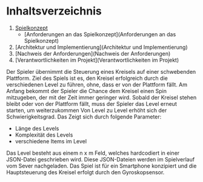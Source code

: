 # Inhaltsverzeichnis
  
1. [Spielkonzept](Spielkonzept)
   *  [Anforderungen an das Spielkonzept](Anforderungen an das Spielkonzept)
2. [Architektur und Implementierung](Architektur und Implementierung)
3. [Nachweis der Anforderungen](Nachweis der Anforderungen)
4. [Verantwortlichkeiten im Projekt](Verantwortlichkeiten im Projekt)

Der Spieler übernimmt die Steuerung eines Kreisels auf einer schwebenden Plattform. Ziel des Spiels ist es, den Kreisel erfolgreich durch die verschiedenen Level zu führen, ohne, dass er von der Plattform fällt. Am Anfang bekommt der Spieler die Chance dem Kreisel einen Spin mitzugeben, der mit der Zeit immer geringer wird. Sobald der Kreisel stehen bleibt oder von der Plattform fällt, muss der Spieler das Level erneut starten, um weiterzukommen Von Level zu Level erhöht sich der Schwierigkeitsgrad. Das Zeigt sich durch folgende Parameter:

*  Länge des Levels
*  Komplexität des Levels
*  verschiedene Items im Level

Das Level besteht aus einem n x m Feld, welches hardcodiert in einer JSON-Datei geschrieben wird. Diese JSON-Dateien werden im Spielverlauf vom Sever nachgeladen. Das Spiel ist für ein Smartphone konzipiert und die Hauptsteuerung des Kreisel erfolgt durch den Gyroskopsensor.